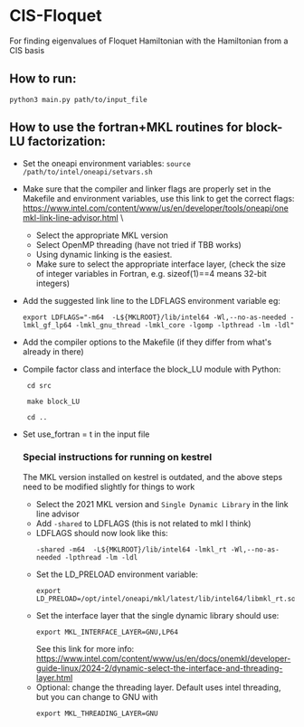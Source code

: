 # CIS-Floquet
For finding eigenvalues of Floquet Hamiltonian with the Hamiltonian from a CIS basis

## How to run:
  ```python3 main.py path/to/input_file```


## How to use the fortran+MKL routines for block-LU factorization:
  
- Set the oneapi environment variables: 
    ```source /path/to/intel/oneapi/setvars.sh```
- Make sure that the compiler and linker flags are properly set in the Makefile and environment variables,
    use this link to get the correct flags: 
    https://www.intel.com/content/www/us/en/developer/tools/oneapi/onemkl-link-line-advisor.html \
    - Select the appropriate MKL version
    - Select OpenMP threading (have not tried if TBB works)
    - Using dynamic linking is the easiest.
    - Make sure to select the appropriate interface layer, (check the size of integer variables in Fortran, e.g. sizeof(1)==4 means 32-bit integers)
  
- Add the suggested link line to the LDFLAGS environment variable eg:
  
    ```export LDFLAGS="-m64  -L${MKLROOT}/lib/intel64 -Wl,--no-as-needed -lmkl_gf_lp64 -lmkl_gnu_thread -lmkl_core -lgomp -lpthread -lm -ldl"```
    
- Add the compiler options to the Makefile (if they differ from what's already in there)
  
- Compile factor class and interface the block_LU module with Python:
   ``` 
    cd src
    
    make block_LU
    
    cd ..
  ```
  
- Set use_fortran = t in the input file

  ### Special instructions for running on kestrel
  The MKL version installed on kestrel is outdated, and the above steps need to be modified slightly for things to work
  - Select the 2021 MKL version and ```Single Dynamic Library``` in the link line advisor 
  - Add ```-shared``` to LDFLAGS (this is not related to mkl I think)
  - LDFLAGS should now look like this:
    ```
    -shared -m64  -L${MKLROOT}/lib/intel64 -lmkl_rt -Wl,--no-as-needed -lpthread -lm -ldl
    ```
  - Set the LD_PRELOAD environment variable:
    ```
    export LD_PRELOAD=/opt/intel/oneapi/mkl/latest/lib/intel64/libmkl_rt.so
    ```
  - Set the interface layer that the single dynamic library should use:
    ```
    export MKL_INTERFACE_LAYER=GNU,LP64
    ```
    See this link for more info: https://www.intel.com/content/www/us/en/docs/onemkl/developer-guide-linux/2024-2/dynamic-select-the-interface-and-threading-layer.html
  - Optional: change the threading layer. Default uses intel threading, but you can change to GNU with
    ```
    export MKL_THREADING_LAYER=GNU
    ```
